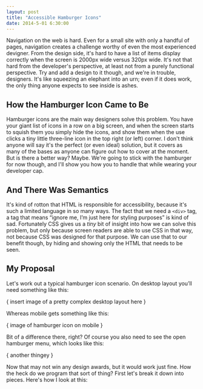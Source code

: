 ```yaml
---
layout: post
title: "Accessible Hamburger Icons"
date: 2014-5-01 6:30:00
---
```


Navigation on the web is hard. Even for a small site with only a handful of pages, navigation creates a challenge worthy of even the most experienced devigner. From the design side, it's hard to have a list of items display correctly when the screen is 2000px wide versus 320px wide. It's not that hard from the developer's perspective, at least not from a purely functional perspective. Try and add a design to it though, and we're in trouble, designers. It's like squeezing an elephant into an urn; even if it does work, the only thing anyone expects to see inside is ashes.

## How the Hamburger Icon Came to Be

Hamburger icons are the main way designers solve this problem. You have your giant list of icons in a row on a big screen, and when the screen starts to squish them you simply hide the icons, and show them when the use clicks a tiny little three-line icon in the top right (or left) corner. I don't think anyone will say it's the perfect (or even ideal) solution, but it covers as many of the bases as anyone can figure out how to cover at the moment. But is there a better way? Maybe. We're going to stick with the hamburger for now though, and I'll show you how you to handle that while wearing your developer cap.

## And There Was Semantics

It's kind of rotton that HTML is responsible for accessibility, because it's such a limited language in so many ways. The fact that we need a `<div>` tag, a tag that means “ignore me, I’m just here for styling purposes” is kind of sad. Fortunately CSS gives us a *tiny* bit of insight into how we can solve this problem, but only because screen readers are able to use CSS in that way, not because CSS was designed for that purpose. We can use that to our benefit though, by hiding and showing only the HTML that needs to be seen.

## My Proposal

Let's work out a typical hamburger icon scenario. On desktop layout you’ll need something like this:

{ insert image of a pretty complex desktop layout here }

Whereas mobile gets something like this:

{ image of hamburger icon on mobile }

Bit of a difference there, right? Of course you also need to see the open hamburger menu, which looks like this:

{ another thingey }

Now that may not win any design awards, but it would work just fine. How the heck do we program that sort of thing? First let's break it down into pieces. Here's how I look at this:

